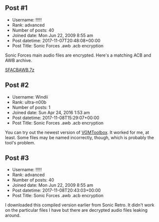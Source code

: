 ## Post #1
- Username: !!!!!
- Rank: advanced
- Number of posts: 40
- Joined date: Mon Jun 22, 2009 8:55 am
- Post datetime: 2017-11-07T20:48:08+00:00
- Post Title: Sonic Forces .awb .acb encryption

Sonic Forces main audio files are encrypted. Here's a matching ACB and AWB archive.

[SFACBAWB.7z](https://openload.co/f/H-2GiJSwX_Y/SFACBAWB.7z)
## Post #2
- Username: Windii
- Rank: ultra-n00b
- Number of posts: 1
- Joined date: Sun Apr 24, 2016 1:53 am
- Post datetime: 2017-11-08T15:29:07+00:00
- Post Title: Sonic Forces .awb .acb encryption

You can try out the newest version of [VGMToolbox](https://cdn.discordapp.com/attachments/315859338650451978/377640516159799296/VGMToolbox-1045.7z). It worked for me, at least. Some files may be named incorrectly, though, which is probably the tool's problem.
## Post #3
- Username: !!!!!
- Rank: advanced
- Number of posts: 40
- Joined date: Mon Jun 22, 2009 8:55 am
- Post datetime: 2017-11-08T20:43:03+00:00
- Post Title: Sonic Forces .awb .acb encryption

I downloaded this compiled version earlier from Sonic Retro. It didn't work on the particular files I have but there are decrypted audio files leaking around.
